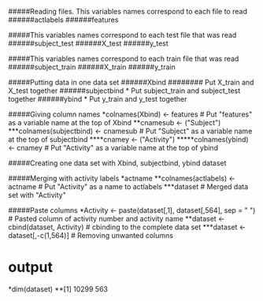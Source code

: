 #####Reading files. This variables names correspond to each file to read
######actlabels
######features

#####This variables names correspond to each test file that was read
######subject_test
######X_test
######y_test

#####This variables names correspond to each train file that was read
######subject_train
######X_train
######y_train

#####Putting data in one data set
######Xbind ######## Put X_train and X_test together
######subjectbind * Put subject_train and subject_test  together
######ybind * Put  y_train and y_test together

#####Giving column names
*colnames(Xbind) <- features # Put "features" as a variable name at the top of Xbind
**cnamesub <- ("Subject")
***colnames(subjectbind) <- cnamesub # Put "Subject" as a variable name at the top of subjectbind
****cnamey <- ("Activity")
*****colnames(ybind) <- cnamey # Put "Activity" as a variable name at the top of ybind

#####Creating one data set with Xbind, subjectbind, ybind
dataset

#####Merging with activity labels
*actname
**colnames(actlabels) <- actname # Put "Activity" as a name to actlabels
***dataset # Merged data set with "Activity"

#####Paste columns
*Activity <- paste(dataset[,1], dataset[,564], sep = " ") # Pasted column of activity number and activity name
**dataset <- cbind(dataset, Activity) # cbinding to the complete data set
***dataset <- dataset[,-c(1,564)] # Removing unwanted columns

# output 
*dim(dataset)
**[1] 10299   563

